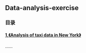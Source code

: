 ## Data-analysis-exercise
### 目录

#### [1,《Analysis of taxi data in New York》](https://github.com/LHY-sudo/Data-analysis-exercise/tree/main/Analysis%20of%20taxi%20data%20in%20New%20York)

......
